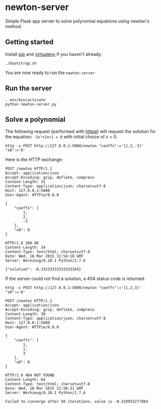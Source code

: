 # newton-server
Simple Flask app server to solve polynomial equations using newton's method

## Getting started

Install [pip](https://pip.pypa.io/en/latest/installing.html) and [virtualenv](http://virtualenv.readthedocs.org/en/latest/installation.html) if you haven't already.

```shell
./bootstrap.sh
```

You are now ready to run the `newton-server`

## Run the server

```shell
. env/bin/activate
python newton-server.py
```

## Solve a polynomial

The following request (performed with [httpie](https://github.com/jakubroztocil/httpie)) will request the solution for the equation: `-3x²+2x+1 = 0` with initial choice of x = 0.

```shell
http -v POST http://127.0.0.1:5000/newton "coeffs":='[1,2,-3]' "x0":='0'
```

Here is the HTTP exchange:

```
POST /newton HTTP/1.1
Accept: application/json
Accept-Encoding: gzip, deflate, compress
Content-Length: 31
Content-Type: application/json; charset=utf-8
Host: 127.0.0.1:5000
User-Agent: HTTPie/0.8.0

{
    "coeffs": [
        1, 
        2, 
        -3
    ], 
    "x0": 0
}

HTTP/1.0 200 OK
Content-Length: 34
Content-Type: text/html; charset=utf-8
Date: Wed, 18 Mar 2015 12:54:18 GMT
Server: Werkzeug/0.10.1 Python/2.7.6

{"solution": -0.33333333333333343}
```

If the server could not find a solution, a 404 status code is returned.

```shell
http -v POST http://127.0.0.1:5000/newton "coeffs":='[1,2,3]' "x0":='0'
```

```
POST /newton HTTP/1.1
Accept: application/json
Accept-Encoding: gzip, deflate, compress
Content-Length: 30
Content-Type: application/json; charset=utf-8
Host: 127.0.0.1:5000
User-Agent: HTTPie/0.8.0

{
    "coeffs": [
        1, 
        2, 
        3
    ], 
    "x0": 0
}

HTTP/1.0 404 NOT FOUND
Content-Length: 64
Content-Type: text/html; charset=utf-8
Date: Wed, 18 Mar 2015 12:58:31 GMT
Server: Werkzeug/0.10.1 Python/2.7.6

Failed to converge after 50 iterations, value is -0.319953277884
```
